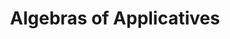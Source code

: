 ---
title: Algebras of Applicatives
url: http://comonad.com/reader/2013/algebras-of-applicatives/
authors:
- Gershom Bazerman
type: article
tags:
- applicative functors
- fixpoints
doHaskell-type: blog post
dohaskell-year: 2013
---